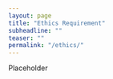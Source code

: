 ```yaml
---
layout: page
title: "Ethics Requirement"
subheadline: ""
teaser: ""
permalink: "/ethics/"
---
```


Placeholder